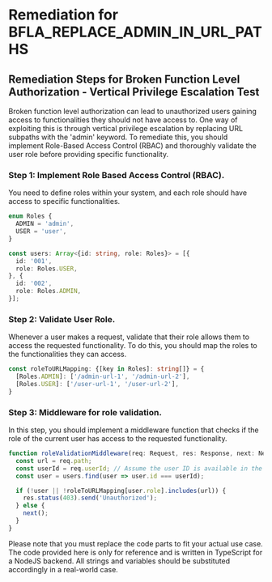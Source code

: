 # Remediation for BFLA_REPLACE_ADMIN_IN_URL_PATHS

## Remediation Steps for Broken Function Level Authorization - Vertical Privilege Escalation Test
Broken function level authorization can lead to unauthorized users gaining access to functionalities they should not have access to. One way of exploiting this is through vertical privilege escalation by replacing URL subpaths with the 'admin' keyword. To remediate this, you should implement Role-Based Access Control (RBAC) and thoroughly validate the user role before providing specific functionality.

### Step 1: Implement Role Based Access Control (RBAC).
You need to define roles within your system, and each role should have access to specific functionalities.

```typescript
enum Roles {
  ADMIN = 'admin',
  USER = 'user',
}

const users: Array<{id: string, role: Roles}> = [{
  id: '001',
  role: Roles.USER,
}, {
  id: '002',
  role: Roles.ADMIN,
}];
```

### Step 2: Validate User Role.
Whenever a user makes a request, validate that their role allows them to access the requested functionality. To do this, you should map the roles to the functionalities they can access.

```typescript
const roleToURLMapping: {[key in Roles]: string[]} = {
  [Roles.ADMIN]: ['/admin-url-1', '/admin-url-2'],
  [Roles.USER]: ['/user-url-1', '/user-url-2'],
}
```

### Step 3: Middleware for role validation.

In this step, you should implement a middleware function that checks if the role of the current user has access to the requested functionality.

```typescript
function roleValidationMiddleware(req: Request, res: Response, next: NextFunction) {
  const url = req.path;
  const userId = req.userId; // Assume the user ID is available in the request after authentication.
  const user = users.find(user => user.id === userId);

  if (!user || !roleToURLMapping[user.role].includes(url)) {
    res.status(403).send('Unauthorized');
  } else {
    next();
  }
}
```

Please note that you must replace the code parts to fit your actual use case. The code provided here is only for reference and is written in TypeScript for a NodeJS backend. All strings and variables should be substituted accordingly in a real-world case.